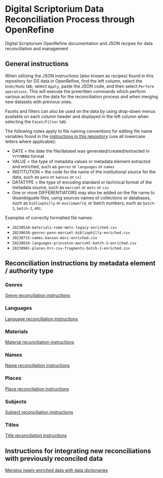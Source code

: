 # Digital Scriptorium Data Reconciliation Process through OpenRefine

Digital Scriptorium OpenRefine documentation and JSON recipes for data reconciliation and management

## General instructions

When utilizing the JSON instructions (also known as recipes) found in this repository for DS data in OpenRefine, find the left column, select the `Undo/Redo` tab, select `Apply`, paste the JSON code, and then select `Perform operations`. This will execute the prewritten commands which perform various actions on the data for the reconciliation process and when merging new datasets with previous ones.

Facets and filters can also be used on the data by using drop-down menus available on each column header and displayed in the left column when selecting the `Facet/Filter` tab.

The following notes apply to file naming conventions for editing file name variables found in the [instructions in this repository](/instructions/) (use all lowercase letters where applicable):
- DATE = the date the file/dataset was generated/created/extracted in `YYYYMMDD` format
- VALUE = the type of metadata values or metadata element extracted and enriched, such as `genres` or `languages` or `names` 
- INSTITUTION = the code for the name of the institutional source for the data, such as `penn` or `kansas` or `csl`
- DATATYPE = the type of encoding standard or technical format of the metadata source, such as `marcxml` or `mets` or `csv`
- One or more DIFFERENTIATORS may also be added on the file name to disambiguate files, using sources names of collections or databases, such as `bibliophilly` or `muslimworld`, or batch numbers, such as `batch-1`, `batch-2`, etc.

Examples of correctly formatted file names:
- `20230518-materials-rome-mets-legacy-enriched.csv`
- `20230630-genres-penn-marcxml-bibliophilly-enriched.csv`
- `20230715-names-kansas-marc-enriched.csv`
- `20230816-languages-princeton-marcxml-batch-3-enriched.csv`
- `20230901-places-hrc-csv-fragments-batch-1-enriched.csv`

## Reconciliation instructions by metadata element / authority type

### Genres

[Genre reconciliation instructions](/instructions/genres.md)

### Languages

[Language reconciliation instructions](/instructions/languages.md)

### Materials

[Material reconciliation instructions](/instructions/materials.md)

### Names

[Name reconciliation instructions](/instructions/names.md)

### Places

[Place reconciliation instructions](/instructions/places.md)

### Subjects

[Subject reconciliation instructions](/instructions/subjects.md)

### Titles

[Title reconciliation instructions](instructions/titles.md)

## Instructions for integrating new reconciliations with previously reconciled data

[Merging newly enriched data with data dictionaries](instructions/merge-new-data.md)
